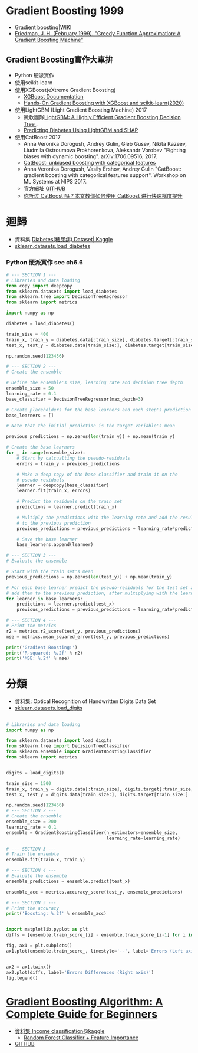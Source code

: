 # Gradient Boosting 1999
- [Gradient boosting|WIKI](https://en.wikipedia.org/wiki/Gradient_boosting)
- [Friedman, J. H. (February 1999). "Greedy Function Approximation: A Gradient Boosting Machine"](https://jerryfriedman.su.domains/ftp/trebst.pdf)

## Gradient Boosting實作大車拚
- Python 硬派實作
- 使用scikit-learn
- 使用XGBoost(eXtreme Gradient Boosting)
  - [XGBoost Documentation](https://xgboost.readthedocs.io/en/stable/) 
  - [Hands-On Gradient Boosting with XGBoost and scikit-learn(2020)](https://www.packtpub.com/product/hands-on-gradient-boosting-with-xgboost-and-scikit-learn/9781839218354)
- 使用LightGBM (Light Gradient Boosting Machine) 2017
  - 微軟團隊[LightGBM: A Highly Efficient Gradient Boosting Decision Tree ](https://papers.nips.cc/paper/2017/hash/6449f44a102fde848669bdd9eb6b76fa-Abstract.html).
  - [Predicting Diabetes Using LightGBM and SHAP]()
- 使用CatBoost 2017
  - Anna Veronika Dorogush, Andrey Gulin, Gleb Gusev, Nikita Kazeev, Liudmila Ostroumova Prokhorenkova, Aleksandr Vorobev "Fighting biases with dynamic boosting". arXiv:1706.09516, 2017.
  - [CatBoost: unbiased boosting with categorical features](https://arxiv.org/abs/1706.09516)
  - Anna Veronika Dorogush, Vasily Ershov, Andrey Gulin "CatBoost: gradient boosting with categorical features support". Workshop on ML Systems at NIPS 2017.
  - [官方網址](https://yandex.com/dev/catboost/)  [GITHUB](https://github.com/catboost/catboost)
  - [你听过 CatBoost 吗？本文教你如何使用 CatBoost 进行快速梯度提升](https://aijishu.com/a/1060000000143372) 
# 迴歸
- 資料集 [Diabetes(糖尿病) Dataset| Kaggle](https://www.kaggle.com/datasets/mathchi/diabetes-data-set)
- [sklearn.datasets.load_diabetes](https://scikit-learn.org/stable/modules/generated/sklearn.datasets.load_diabetes.html)
### Python 硬派實作 see ch6.6
```python
# --- SECTION 1 ---
# Libraries and data loading
from copy import deepcopy
from sklearn.datasets import load_diabetes
from sklearn.tree import DecisionTreeRegressor
from sklearn import metrics

import numpy as np

diabetes = load_diabetes()

train_size = 400
train_x, train_y = diabetes.data[:train_size], diabetes.target[:train_size]
test_x, test_y = diabetes.data[train_size:], diabetes.target[train_size:]

np.random.seed(123456)

# --- SECTION 2 ---
# Create the ensemble

# Define the ensemble's size, learning rate and decision tree depth
ensemble_size = 50
learning_rate = 0.1
base_classifier = DecisionTreeRegressor(max_depth=3)

# Create placeholders for the base learners and each step's prediction
base_learners = []

# Note that the initial prediction is the target variable's mean

previous_predictions = np.zeros(len(train_y)) + np.mean(train_y)

# Create the base learners
for _ in range(ensemble_size):
    # Start by calcualting the pseudo-residuals
    errors = train_y - previous_predictions

    # Make a deep copy of the base classifier and train it on the
    # pseudo-residuals
    learner = deepcopy(base_classifier)
    learner.fit(train_x, errors)

    # Predict the residuals on the train set
    predictions = learner.predict(train_x)

    # Multiply the predictions with the learning rate and add the results
    # to the previous prediction
    previous_predictions = previous_predictions + learning_rate*predictions

    # Save the base learner
    base_learners.append(learner)

# --- SECTION 3 ---
# Evaluate the ensemble

# Start with the train set's mean
previous_predictions = np.zeros(len(test_y)) + np.mean(train_y)

# For each base learner predict the pseudo-residuals for the test set and
# add them to the previous prediction, after multiplying with the learning rate
for learner in base_learners:
    predictions = learner.predict(test_x)
    previous_predictions = previous_predictions + learning_rate*predictions

# --- SECTION 4 ---
# Print the metrics
r2 = metrics.r2_score(test_y, previous_predictions)
mse = metrics.mean_squared_error(test_y, previous_predictions)

print('Gradient Boosting:')
print('R-squared: %.2f' % r2)
print('MSE: %.2f' % mse)
```



# 分類
- 資料集: Optical Recognition of Handwritten Digits Data Set
- [sklearn.datasets.load_digits](sklearn.datasets.load_digits)

## 
```python
# Libraries and data loading
import numpy as np

from sklearn.datasets import load_digits
from sklearn.tree import DecisionTreeClassifier
from sklearn.ensemble import GradientBoostingClassifier
from sklearn import metrics


digits = load_digits()

train_size = 1500
train_x, train_y = digits.data[:train_size], digits.target[:train_size]
test_x, test_y = digits.data[train_size:], digits.target[train_size:]

np.random.seed(123456)
# --- SECTION 2 ---
# Create the ensemble
ensemble_size = 200
learning_rate = 0.1
ensemble = GradientBoostingClassifier(n_estimators=ensemble_size,
                                      learning_rate=learning_rate)

# --- SECTION 3 ---
# Train the ensemble
ensemble.fit(train_x, train_y)

# --- SECTION 4 ---
# Evaluate the ensemble
ensemble_predictions = ensemble.predict(test_x)

ensemble_acc = metrics.accuracy_score(test_y, ensemble_predictions)

# --- SECTION 5 ---
# Print the accuracy
print('Boosting: %.2f' % ensemble_acc)


import matplotlib.pyplot as plt
diffs = [ensemble.train_score_[i] - ensemble.train_score_[i-1] for i in range(1, len(ensemble.train_score_))]

fig, ax1 = plt.subplots()
ax1.plot(ensemble.train_score_, linestyle='--', label='Errors (Left axis)')


ax2 = ax1.twinx()
ax2.plot(diffs, label='Errors Differences (Right axis)')
fig.legend()

```

# [Gradient Boosting Algorithm: A Complete Guide for Beginners](https://www.analyticsvidhya.com/blog/2021/09/gradient-boosting-algorithm-a-complete-guide-for-beginners/)
- [資料集 Income classification@kaggle](https://www.kaggle.com/lodetomasi1995/income-classification)
  - [Random Forest Classifier + Feature Importance](https://www.kaggle.com/code/prashant111/random-forest-classifier-feature-importance) 
- [GITHUB](https://github.com/AnshulSaini17/Income_evaluation)
